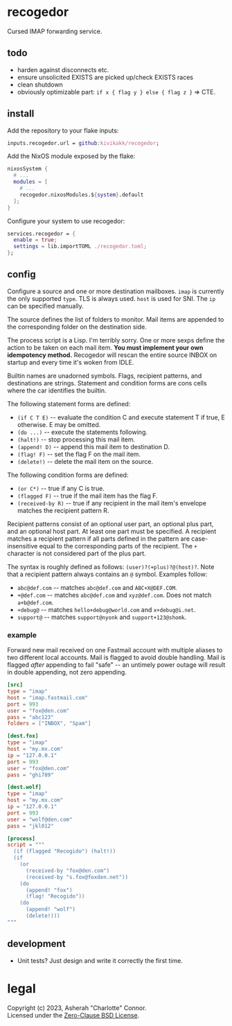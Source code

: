 # recogedor

Cursed IMAP forwarding service.


## todo

* harden against disconnects etc.
* ensure unsolicited EXISTS are picked up/check EXISTS races
* clean shutdown
* obviously optimizable part: `if x { flag y } else { flag z }` => CTE.


## install

Add the repository to your flake inputs:

```nix
inputs.recogedor.url = github:kivikakk/recogedor;
```

Add the NixOS module exposed by the flake:

```nix
nixosSystem {
  # ...
  modules = [
    # ...
    recogedor.nixosModules.${system}.default
  ];
}
```

Configure your system to use recogedor:

```nix
services.recogedor = {
  enable = true;
  settings = lib.importTOML ./recogedor.toml;
};
```


## config

Configure a source and one or more destination mailboxes.  `imap` is currently the only supported
`type`.  TLS is always used.  `host` is used for SNI.  The `ip` can be specified manually.

The source defines the list of folders to monitor.  Mail items are appended to the corresponding
folder on the destination side.

The process script is a Lisp.  I'm terribly sorry.  One or more sexps define the action to be taken
on each mail item.  **You must implement your own idempotency method.**  Recogedor will rescan the
entire source INBOX on startup and every time it's woken from IDLE.

Builtin names are unadorned symbols. Flags, recipient patterns, and destinations are strings.
Statement and condition forms are cons cells where the car identifies the builtin.

The following statement forms are defined:

* `(if C T E)` -- evaluate the condition C and execute statement T if true, E otherwise.  E may be
  omitted.
* `(do ...)` -- execute the statements following.
* `(halt!)` -- stop processing this mail item.
* `(append! D)` -- append this mail item to destination D.
* `(flag! F)` -- set the flag F on the mail item.
* `(delete!)` -- delete the mail item on the source.

The following condition forms are defined:

* `(or C*)` -- true if any C is true.
* `(flagged F)` -- true if the mail item has the flag F.
* `(received-by R)` -- true if any recipient in the mail item's envelope matches the recipient
  pattern R.

Recipient patterns consist of an optional user part, an optional plus part, and an optional host
part.  At least one part must be specified.  A recipient matches a recipient pattern if all parts
defined in the pattern are case-insensitive equal to the corresponding parts of the recipient.  The
`+` character is not considered part of the plus part.

The syntax is roughly defined as follows: `(user)?(+plus)?@(host)?`.  Note that a recipient pattern
always contains an `@` symbol.  Examples follow:

* `abc@def.com` -- matches `abc@def.com` and `ABC+X@DEF.COM`.
* `+@def.com` -- matches `abc@def.com` and `xyz@def.com`.  Does not match `a+b@def.com`.
* `+debug@` -- matches `hello+debug@world.com` and `x+debug@i.net`.
* `support@` -- matches `support@nyonk` and `support+123@shomk`.


### example

Forward new mail received on one Fastmail account with multiple aliases to two different local
accounts.  Mail is flagged to avoid double handling.  Mail is flagged *after* appending to fail
"safe" -- an untimely power outage will result in double appending, not zero appending.

```toml
[src]
type = "imap"
host = "imap.fastmail.com"
port = 993
user = "fox@den.com"
pass = "abc123"
folders = ["INBOX", "Spam"]

[dest.fox]
type = "imap"
host = "my.mx.com"
ip = "127.0.0.1"
port = 993
user = "fox@den.com"
pass = "ghi789"

[dest.wolf]
type = "imap"
host = "my.mx.com"
ip = "127.0.0.1"
port = 993
user = "wolf@den.com"
pass = "jkl012"

[process]
script = """
  (if (flagged "Recogido") (halt!))
  (if
    (or
      (received-by "fox@den.com")
      (received-by "s.fox@foxden.net"))
    (do
      (append! "fox")
      (flag! "Recogido"))
    (do
      (append! "wolf")
      (delete!)))
"""
```


## development

* Unit tests? Just design and write it correctly the first time.


# legal

Copyright (c) 2023, Asherah "Charlotte" Connor.  
Licensed under the [Zero-Clause BSD License](LICENSE.txt).
